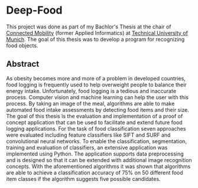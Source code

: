 # Deep-Food

This project was done as part of my Bachlor's Thesis at the chair of [Connected Mobility](https://www.cm.in.tum.de/en/home/) (former Applied Informatics) at [Technical University of Munich](https://www.tum.de/en/). 
The goal of this thesis was to develop a program for recognizing food objects.

## Abstract
As obesity becomes more and more of a problem in developed countries, food logging is frequently used to help overweight people to balance their energy intake. Unfortunately, food logging is a tedious and inaccurate process. Computer vision and machine learning can help the user with this process. By taking an image of the meal, algorithms are able to make automated food intake assessments by detecting food items and their size. The goal of this thesis is the evaluation and implementation of a proof of concept application that can be used to facilitate and extend future food logging applications. For the task of food classification seven approaches were evaluated including feature classifiers like SIFT and SURF and convolutional neural networks. To enable the classification, segmentation, training and evaluation of classifiers, an extensive application was implemented using Python. The application supports data preprocessing and is designed so that it can be extended with additional image recognition concepts. 
With the aforementioned algorithms it was shown that algorithms are able to achieve a classification accuracy of 75% on 50 different food item classes if the algorithm suggests five possible candidates.
